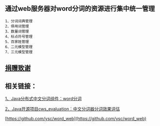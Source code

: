 ## 通过web服务器对word分词的资源进行集中统一管理
   
    1、分词词典管理   
    2、停用词管理
    3、数量词管理
    4、标点符号管理
    5、百家姓管理
    6、二元模型管理
    7、三元模型管理

## [捐赠致谢](https://github.com/ysc/QuestionAnsweringSystem/wiki/donation)
	
## 相关链接：

   [1、Java分布式中文分词组件：word分词](https://github.com/ysc/word)
   
   [2、Java开源项目cws_evaluation：中文分词器分词效果评估](https://github.com/ysc/cws_evaluation/)

[https://github.com/ysc/word_web](https://github.com/ysc/word_web)
